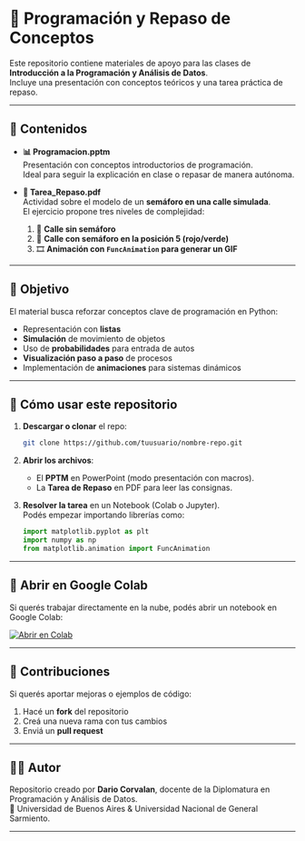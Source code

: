 # 🚦 Programación y Repaso de Conceptos

Este repositorio contiene materiales de apoyo para las clases de **Introducción a la Programación y Análisis de Datos**.  
Incluye una presentación con conceptos teóricos y una tarea práctica de repaso.

---

## 📂 Contenidos

- **📊 Programacion.pptm**  
  Presentación con conceptos introductorios de programación.  
  Ideal para seguir la explicación en clase o repasar de manera autónoma.

- **📝 Tarea_Repaso.pdf**  
  Actividad sobre el modelo de un **semáforo en una calle simulada**.  
  El ejercicio propone tres niveles de complejidad:
  1. 🚗 **Calle sin semáforo**  
  2. 🚦 **Calle con semáforo en la posición 5 (rojo/verde)**  
  3. 🎞️ **Animación con `FuncAnimation` para generar un GIF**

---

## 🎯 Objetivo

El material busca reforzar conceptos clave de programación en Python:

- Representación con **listas**  
- **Simulación** de movimiento de objetos  
- Uso de **probabilidades** para entrada de autos  
- **Visualización paso a paso** de procesos  
- Implementación de **animaciones** para sistemas dinámicos

---

## 🚀 Cómo usar este repositorio

1. **Descargar o clonar** el repo:
   ```bash
   git clone https://github.com/tuusuario/nombre-repo.git
   ```

2. **Abrir los archivos**:
   - El **PPTM** en PowerPoint (modo presentación con macros).
   - La **Tarea de Repaso** en PDF para leer las consignas.

3. **Resolver la tarea** en un Notebook (Colab o Jupyter).  
   Podés empezar importando librerías como:
   ```python
   import matplotlib.pyplot as plt
   import numpy as np
   from matplotlib.animation import FuncAnimation
   ```

---

## 🔗 Abrir en Google Colab

Si querés trabajar directamente en la nube, podés abrir un notebook en Google Colab:  

[![Abrir en Colab](https://colab.research.google.com/assets/colab-badge.svg)](https://colab.research.google.com/)

---

## 🤝 Contribuciones

Si querés aportar mejoras o ejemplos de código:
1. Hacé un **fork** del repositorio  
2. Creá una nueva rama con tus cambios  
3. Enviá un **pull request**

---

## 👨‍🏫 Autor

Repositorio creado por **Dario Corvalan**, docente de la Diplomatura en Programación y Análisis de Datos.  
📍 Universidad de Buenos Aires & Universidad Nacional de General Sarmiento.

---
